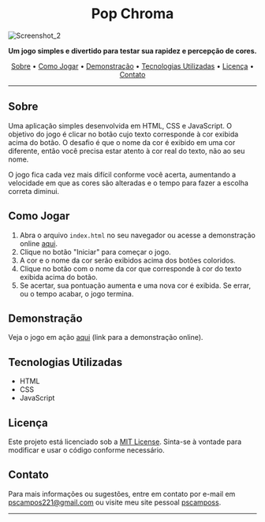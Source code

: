 <h1 align="center">Pop Chroma</h1>
 

 ![Screenshot_2](https://github.com/pscamposs/popchroma/assets/106115172/2873924a-82c2-48b9-a365-ba4d38c9a1c4)
 

<p align="center">
  <b>Um jogo simples e divertido para testar sua rapidez e percepção de cores.</b>
</p>

<p align="center">
  <a href="#sobre">Sobre</a> •
  <a href="#como-jogar">Como Jogar</a> •
  <a href="#demonstração">Demonstração</a> •
  <a href="#tecnologias-utilizadas">Tecnologias Utilizadas</a> •
  <a href="#licença">Licença</a> •
  <a href="#contato">Contato</a>
</p>

---

## Sobre

Uma aplicação simples desenvolvida em HTML, CSS e JavaScript. O objetivo do jogo é clicar no botão cujo texto corresponde à cor exibida acima do botão. O desafio é que o nome da cor é exibido em uma cor diferente, então você precisa estar atento à cor real do texto, não ao seu nome.

O jogo fica cada vez mais difícil conforme você acerta, aumentando a velocidade em que as cores são alteradas e o tempo para fazer a escolha correta diminui.

## Como Jogar

1. Abra o arquivo `index.html` no seu navegador ou acesse a demonstração online [aqui](https://pscamposs.github.io/popchroma).
2. Clique no botão "Iniciar" para começar o jogo.
3. A cor e o nome da cor serão exibidos acima dos botões coloridos.
4. Clique no botão com o nome da cor que corresponde à cor do texto exibida acima do botão.
5. Se acertar, sua pontuação aumenta e uma nova cor é exibida. Se errar, ou o tempo acabar, o jogo termina.

## Demonstração

Veja o jogo em ação [aqui](https://pscamposs.github.io/popchroma) (link para a demonstração online).

## Tecnologias Utilizadas

- HTML
- CSS
- JavaScript

## Licença

Este projeto está licenciado sob a [MIT License](https://opensource.org/licenses/MIT). Sinta-se à vontade para modificar e usar o código conforme necessário.

## Contato

Para mais informações ou sugestões, entre em contato por e-mail em [pscampos221@gmail.com](mailto:pscampos221@gmail.com) ou visite meu site pessoal [pscamposs](https://pscamposs.github.io).

---


